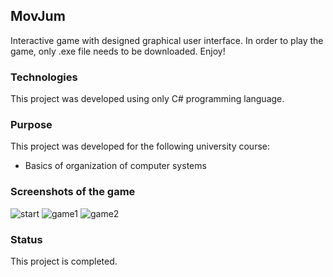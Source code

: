 ## MovJum

Interactive game with designed graphical user interface.
In order to play the game, only .exe file needs to be downloaded. Enjoy!

### Technologies

This project was developed using only C# programming language.

### Purpose

This project was developed for the following university course:
* Basics of organization of computer systems

### Screenshots of the game

![start](https://user-images.githubusercontent.com/44722312/125033730-fb89f680-e08f-11eb-8b7f-991a75c645a4.png)
![game1](https://user-images.githubusercontent.com/44722312/125033774-093f7c00-e090-11eb-85fd-8832cf2550e1.png)
![game2](https://user-images.githubusercontent.com/44722312/125034155-91be1c80-e090-11eb-820e-910735b3dc82.png)

### Status

This project is completed.
